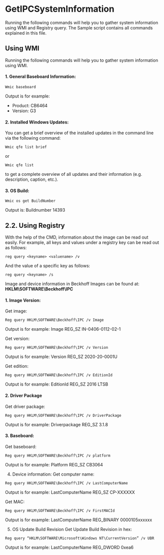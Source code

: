 # GetIPCSystemInformation
Running the following commands will help you to gather system information using WMI and Registry query.
The Sample script contains all commands explained in this file.

## Using WMI
Running the following commands will help you to gather system information using WMI.

#### 1.	General Baseboard Information:

```
Wmic baseboard
```

Output is for example:
-	Product: CB6464
-	Version: G3


#### 2.	Installed Windows Updates:

You can get a brief overview of the installed updates in the command line via the following command:

```
Wmic qfe list brief
```
or
```
Wmic qfe list 
```

to get a complete overview of all updates and their information (e.g. description, caption, etc.).

#### 3.	OS Build:

```
Wmic os get BuildNumber
```

Output is:
Buildnumber
14393

## 2.2.	Using Registry

With the help of the CMD, information about the image can be read out easily. For example, all keys and values under a registry key can be read out as follows:
```
reg query <keyname> <valuename> /v
```
And the value of a specific key as follows:
```
reg query <keyname> /s
```

Image and device information in Beckhoff Images can be found at:
**HKLM\SOFTWARE\Beckhoff\IPC**


#### 1.	Image Version:
Get image:
```
Reg query HKLM\SOFTWARE\Beckhoff\IPC /v Image
```

Output is for example:
Image			REG_SZ	IN-0406-0112-02-1

Get version:
```
Reg query HKLM\SOFTWARE\Beckhoff\IPC /v Version
```

Output is for example:
Version		REG_SZ	2020-20-0001U

Get edition:
```
Reg query HKLM\SOFTWARE\Beckhoff\IPC /v EditionId
```

Output is for example:
EditionId		REG_SZ	2016 LTSB

#### 2.	Driver Package
Get driver package:

```
Reg query HKLM\SOFTWARE\Beckhoff\IPC /v DriverPackage
```

Output is for example:
Driverpackage 	REG_SZ	3.1.8

#### 3.	Baseboard:
Get baseboard:
```
Reg query HKLM\SOFTWARE\Beckhoff\IPC /v platform
```

Output is for example:
Platform 		REG_SZ	CB3064

4.	Device information:
Get computer name:
```
Reg query HKLM\SOFTWARE\Beckhoff\IPC /v LastComputerName
```

Output is for example:
LastComputerName 		REG_SZ	CP-XXXXXX

Get MAC:
```
Reg query HKLM\SOFTWARE\Beckhoff\IPC /v FirstMACId
```

Output is for example:
LastComputerName 		REG_BINARY	0000105xxxxxx

5.	OS Update Build Revision
Get Update Build Revision in hex:
```
Reg query “HKLM\SOFTWARE\Microsoft\Windows NT\CurrentVersion” /v UBR 
```

Output is for example:
LastComputerName 		REG_DWORD	0xea6
